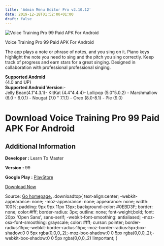 ```yaml
---
title: 'Admin Menu Editor Pro v2.10.12'
date: 2019-12-18T01:52:00+01:00
draft: false
---
```


![Voice Training Pro 99 Paid APK For Android](https://i1.wp.com/apkhome.net/wp-content/uploads/2019/12/Voice-Training-Pro-99-Paid.png "Voice Training Pro 99 Paid APK For Android")

  

Voice Training Pro 99 Paid APK For Android

The app plays a note or phrase of notes, and you sing on it. Piano keys highlight the note you need to sing and the pitch you sing correctly. Keep track of progress and earn stars for a great singing. Designed in collaboration with professional professional singing.

**Supported Android**  
{4.0 and UP}  
**Supported Android Version**:-  
Jelly Bean(4.1"4.3.1)- KitKat (4.4"4.4.4)- Lollipop (5.0"5.0.2) - Marshmallow (6.0 - 6.0.1) - Nougat (7.0 " 7.1.1) - Oreo (8.0-8.1) - Pie (9.0)

Download Voice Training Pro 99 Paid APK For Android
===================================================

Additional Information
----------------------

**Developer :** Learn To Master

**Version :** 99

**Google Play :** [PlayStore](https://play.google.com/store/apps/details?id=com.learntomaster.vtp)

  

[Download Now](https://store4app.co/post/voice-training-pro-99-paid-apk-for-android_1576604572)

  
Source: [Go homepage.](https://store4app.co/post/voice-training-pro-99-paid-apk-for-android_1576604572) .downloadtop{ text-align:center; -webkit-appearance: none; -moz-appearance: none; appearance: none; width: 100%; padding: 9px 9px 11px 13px; background-color: #0EBD3F; border: none; color:#fff; border-radius: 3px; outline: none; font-weight;bold; font: 20px 'Open Sans', sans-serif; -webkit-font-smoothing: antialiased; -moz-osx-font-smoothing: grayscale; color: #fff; cursor: pointer; border-radius:15px;-webkit-border-radius:15px;-moz-border-radius:5px;box-shadow:0 0 5px rgba(0,0,0,.2);-moz-box-shadow:0 0 5px rgba(0,0,0,.2);-webkit-box-shadow:0 0 5px rgba(0,0,0,.2) !important; }